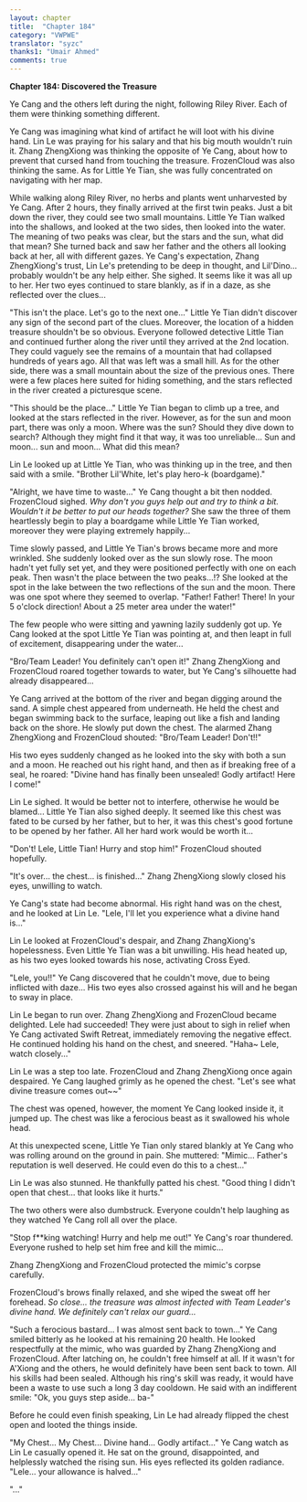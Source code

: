 ```yaml
---
layout: chapter
title:  "Chapter 184"
category: "VWPWE"
translator: "syzc"
thanks1: "Umair Ahmed"
comments: true
---
```


**Chapter 184: Discovered the Treasure**

Ye Cang and the others left during the night, following Riley River. Each of them were thinking something different.

Ye Cang was imagining what kind of artifact he will loot with his divine hand. Lin Le was praying for his salary and that his big mouth wouldn't ruin it. Zhang ZhengXiong was thinking the opposite of Ye Cang, about how to prevent that cursed hand from touching the treasure. FrozenCloud was also thinking the same. As for Little Ye Tian, she was fully concentrated on navigating with her map.

While walking along Riley River, no herbs and plants went unharvested by Ye Cang. After 2 hours, they finally arrived at the first twin peaks. Just a bit down the river, they could see two small mountains. Little Ye Tian walked into the shallows, and looked at the two sides, then looked into the water. The meaning of two peaks was clear, but the stars and the sun, what did that mean? She turned back and saw her father and the others all looking back at her, all with different gazes. Ye Cang's expectation, Zhang ZhengXiong's trust, Lin Le's pretending to be deep in thought, and Lil'Dino... probably wouldn't be any help either. She sighed. It seems like it was all up to her. Her two eyes continued to stare blankly, as if in a daze, as she reflected over the clues...

"This isn't the place. Let's go to the next one..." Little Ye Tian didn't discover any sign of the second part of the clues. Moreover, the location of a hidden treasure shouldn't be so obvious. Everyone followed detective Little Tian and continued further along the river until they arrived at the 2nd location. They could vaguely see the remains of a mountain that had collapsed hundreds of years ago. All that was left was a small hill. As for the other side, there was a small mountain about the size of the previous ones. There were a few places here suited for hiding something, and the stars reflected in the river created a picturesque scene. 

"This should be the place..." Little Ye Tian began to climb up a tree, and looked at the stars reflected in the river. However, as for the sun and moon part, there was only a moon. Where was the sun? Should they dive down to search? Although they might find it that way, it was too unreliable... Sun and moon... sun and moon... What did this mean?

Lin Le looked up at Little Ye Tian, who was thinking up in the tree, and then said with a smile. "Brother Lil'White, let's play hero-k (boardgame)."

"Alright, we have time to waste..." Ye Cang thought a bit then nodded. FrozenCloud sighed. *Why don't you guys help out and try to think a bit. Wouldn't it be better to put our heads together?* She saw the three of them heartlessly begin to play a boardgame while Little Ye Tian worked, moreover they were playing extremely happily...

Time slowly passed, and Little Ye Tian's brows became more and more wrinkled. She suddenly looked over as the sun slowly rose. The moon hadn't yet fully set yet, and they were positioned perfectly with one on each peak. Then wasn't the place between the two peaks...!? She looked at the spot in the lake between the two reflections of the sun and the moon. There was one spot where they seemed to overlap. "Father! Father! There! In your 5 o'clock direction! About a 25 meter area under the water!"

The few people who were sitting and yawning lazily suddenly got up. Ye Cang looked at the spot Little Ye Tian was pointing at, and then leapt in full of excitement, disappearing under the water...

"Bro/Team Leader! You definitely can't open it!" Zhang ZhengXiong and FrozenCloud roared together towards to water, but Ye Cang's silhouette had already disappeared... 

Ye Cang arrived at the bottom of the river and began digging around the sand. A simple chest appeared from underneath. He held the chest and began swimming back to the surface, leaping out like a fish and landing back on the shore. He slowly put down the chest. The alarmed Zhang ZhengXiong and FrozenCloud shouted: "Bro/Team Leader! Don't!!"

His two eyes suddenly changed as he looked into the sky with both a sun and a moon. He reached out his right hand, and then as if breaking free of a seal, he roared: "Divine hand has finally been unsealed! Godly artifact! Here I come!"

Lin Le sighed. It would be better not to interfere, otherwise he would be blamed... Little Ye Tian also sighed deeply. It seemed like this chest was fated to be cursed by her father, but to her, it was this chest's good fortune to be opened by her father. All her hard work would be worth it...

"Don't! Lele, Little Tian! Hurry and stop him!" FrozenCloud shouted hopefully. 

"It's over... the chest... is finished..." Zhang ZhengXiong slowly closed his eyes, unwilling to watch.

Ye Cang's state had become abnormal. His right hand was on the chest, and he looked at Lin Le. "Lele, I'll let you experience what a divine hand is..."

Lin Le looked at FrozenCloud's despair, and Zhang ZhangXiong's hopelessness. Even Little Ye Tian was a bit unwilling. His head heated up, as his two eyes looked towards his nose, activating Cross Eyed.

"Lele, you!!" Ye Cang discovered that he couldn't move, due to being inflicted with daze... His two eyes also crossed against his will and he began to sway in place.

Lin Le began to run over. Zhang ZhengXiong and FrozenCloud became delighted. Lele had succeeded! They were just about to sigh in relief when Ye Cang activated Swift Retreat, immediately removing the negative effect. He continued holding his hand on the chest, and sneered. "Haha~ Lele, watch closely..."

Lin Le was a step too late. FrozenCloud and Zhang ZhengXiong once again despaired. Ye Cang laughed grimly as he opened the chest. "Let's see what divine treasure comes out~~"

The chest was opened, however, the moment Ye Cang looked inside it, it jumped up. The chest was like a ferocious beast as it swallowed his whole head.

At this unexpected scene, Little Ye Tian only stared blankly at Ye Cang who was rolling around on the ground in pain. She muttered: "Mimic... Father's reputation is well deserved. He could even do this to a chest..."

Lin Le was also stunned. He thankfully patted his chest. "Good thing I didn't open that chest... that looks like it hurts."

The two others were also dumbstruck. Everyone couldn't help laughing as they watched Ye Cang roll all over the place.

"Stop f\*\*king watching! Hurry and help me out!" Ye Cang's roar thundered. Everyone rushed to help set him free and kill the mimic...

Zhang ZhengXiong and FrozenCloud protected the mimic's corpse carefully.

FrozenCloud's brows finally relaxed, and she wiped the sweat off her forehead. *So close... the treasure was almost infected with Team Leader's divine hand. We definitely can't relax our guard...*

"Such a ferocious bastard... I was almost sent back to town..." Ye Cang smiled bitterly as he looked at his remaining 20 health. He looked respectfully at the mimic, who was guarded by Zhang ZhengXiong and FrozenCloud. After latching on, he couldn't free himself at all. If it wasn't for A'Xiong and the others, he would definitely have been sent back to town. All his skills had been sealed. Although his ring's skill was ready, it would have been a waste to use such a long 3 day cooldown. He said with an indifferent smile: "Ok, you guys step aside... ba-"

Before he could even finish speaking, Lin Le had already flipped the chest open and looted the things inside.

"My Chest... My Chest... Divine hand... Godly artifact..." Ye Cang watch as Lin Le casually opened it. He sat on the ground, disappointed, and helplessly watched the rising sun. His eyes reflected its golden radiance. "Lele... your allowance is halved..." 

"..."

